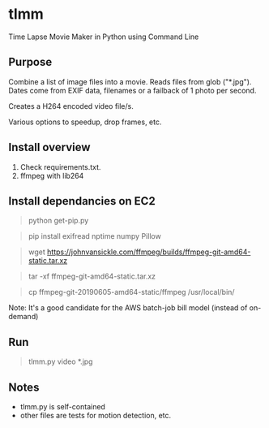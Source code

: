# tlmm
Time Lapse Movie Maker in Python using Command Line

## Purpose

Combine a list of image files into a movie. Reads files from glob ("\*.jpg"). Dates come from EXIF data, filenames or a failback of 1 photo per second. 

Creates a H264 encoded video file/s. 

Various options to speedup, drop frames, etc. 

## Install overview

1. Check requirements.txt.
2. ffmpeg with lib264

## Install dependancies on EC2

>python get-pip.py

>pip install exifread nptime numpy Pillow

>wget https://johnvansickle.com/ffmpeg/builds/ffmpeg-git-amd64-static.tar.xz

>tar -xf ffmpeg-git-amd64-static.tar.xz

>cp ffmpeg-git-20190605-amd64-static/ffmpeg /usr/local/bin/

Note: It's a good candidate for the AWS batch-job bill model (instead of on-demand)

## Run

>tlmm.py video *.jpg

## Notes

- tlmm.py is self-contained
- other files are tests for motion detection, etc.
